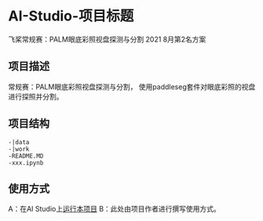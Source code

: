 # AI-Studio-项目标题
飞桨常规赛：PALM眼底彩照视盘探测与分割 2021 8月第2名方案
## 项目描述
常规赛：PALM眼底彩照视盘探测与分割， 使用paddleseg套件对眼底彩照的视盘进行探照并分割。

## 项目结构
```
-|data
-|work
-README.MD
-xxx.ipynb
```
## 使用方式
A：在AI Studio上[运行本项目](https://aistudio.baidu.com/aistudio/projectdetail/2276682?contributionType=1)
B：此处由项目作者进行撰写使用方式。
